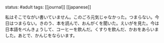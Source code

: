 status: #adult 
tags: [[journal]] [[japanese]]

私はそこでながい書いていません。このごろ元気じゃなかった。つまらない。今日はつまらない。きのう、本を読んで、おんがくを聞いた。えいがを見た。今は日本語をべんきょうして、コーヒーを飲んだ。くすりを飲んだ、かおをあらいました。あとで、かんじをならいます。